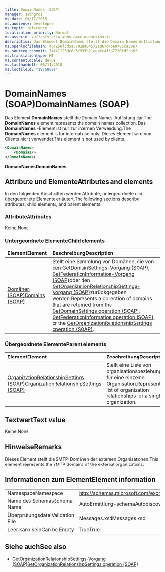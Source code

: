 ```yaml
---
title: DomainNames (SOAP)
manager: sethgros
ms.date: 09/17/2015
ms.audience: Developer
ms.topic: reference
localization_priority: Normal
ms.assetid: 79ffc3f9-25c4-40b5-84ce-09a3c5f892fa
description: Das Element DomainNames stellt die Domain Names-Auflistung dar. Das DomainNames-Element ist nur zur internen Verwendung. Dieses Element wird von Clients nicht verwendet.
ms.openlocfilehash: 45d256f3d5a57028a04572ad67d4be0786ca39e7
ms.sourcegitcommit: 34041125dc8c5f993b21cebfc4f8b72f0fd2cb6f
ms.translationtype: MT
ms.contentlocale: de-DE
ms.lasthandoff: 06/11/2018
ms.locfileid: "19758089"
---
```

# <a name="domainnames-soap"></a><span data-ttu-id="a4a6f-105">DomainNames (SOAP)</span><span class="sxs-lookup"><span data-stu-id="a4a6f-105">DomainNames (SOAP)</span></span>

<span data-ttu-id="a4a6f-106">Das Element **DomainNames** stellt die Domain Names-Auflistung dar.</span><span class="sxs-lookup"><span data-stu-id="a4a6f-106">The **DomainNames** element represents the domain names collection.</span></span> <span data-ttu-id="a4a6f-107">Das **DomainNames** -Element ist nur zur internen Verwendung.</span><span class="sxs-lookup"><span data-stu-id="a4a6f-107">The **DomainNames** element is for internal use only.</span></span> <span data-ttu-id="a4a6f-108">Dieses Element wird von Clients nicht verwendet.</span><span class="sxs-lookup"><span data-stu-id="a4a6f-108">This element is not used by clients.</span></span> 
  
```XML
<DomainNames>
    <Domains/>
</DomainNames>
```

 <span data-ttu-id="a4a6f-109">**DomainNames**</span><span class="sxs-lookup"><span data-stu-id="a4a6f-109">**DomainNames**</span></span>
## <a name="attributes-and-elements"></a><span data-ttu-id="a4a6f-110">Attribute und Elemente</span><span class="sxs-lookup"><span data-stu-id="a4a6f-110">Attributes and elements</span></span>

<span data-ttu-id="a4a6f-111">In den folgenden Abschnitten werden Attribute, untergeordnete und übergeordnete Elemente erläutert.</span><span class="sxs-lookup"><span data-stu-id="a4a6f-111">The following sections describe attributes, child elements, and parent elements.</span></span>
  
### <a name="attributes"></a><span data-ttu-id="a4a6f-112">Attribute</span><span class="sxs-lookup"><span data-stu-id="a4a6f-112">Attributes</span></span>

<span data-ttu-id="a4a6f-113">Keine.</span><span class="sxs-lookup"><span data-stu-id="a4a6f-113">None.</span></span>
  
### <a name="child-elements"></a><span data-ttu-id="a4a6f-114">Untergeordnete Elemente</span><span class="sxs-lookup"><span data-stu-id="a4a6f-114">Child elements</span></span>

|<span data-ttu-id="a4a6f-115">**Element**</span><span class="sxs-lookup"><span data-stu-id="a4a6f-115">**Element**</span></span>|<span data-ttu-id="a4a6f-116">**Beschreibung**</span><span class="sxs-lookup"><span data-stu-id="a4a6f-116">**Description**</span></span>|
|:-----|:-----|
|[<span data-ttu-id="a4a6f-117">Domänen (SOAP)</span><span class="sxs-lookup"><span data-stu-id="a4a6f-117">Domains (SOAP)</span></span>](domains-soap.md) <br/> |<span data-ttu-id="a4a6f-118">Stellt eine Sammlung von Domänen, die von den [GetDomainSettings-Vorgang (SOAP)](getdomainsettings-operation-soap.md), [GetFederationInformation-Vorgang (SOAP)](getfederationinformation-operation-soap.md)oder den [GetOrganizationRelationshipSettings-Vorgang (SOAP)](getorganizationrelationshipsettings-operation-soap.md)zurückgegeben werden.</span><span class="sxs-lookup"><span data-stu-id="a4a6f-118">Represents a collection of domains that are returned from the [GetDomainSettings operation (SOAP)](getdomainsettings-operation-soap.md), [GetFederationInformation operation (SOAP)](getfederationinformation-operation-soap.md), or the [GetOrganizationRelationshipSettings operation (SOAP)](getorganizationrelationshipsettings-operation-soap.md).</span></span>  <br/> |
   
### <a name="parent-elements"></a><span data-ttu-id="a4a6f-119">Übergeordnete Elemente</span><span class="sxs-lookup"><span data-stu-id="a4a6f-119">Parent elements</span></span>

|<span data-ttu-id="a4a6f-120">**Element**</span><span class="sxs-lookup"><span data-stu-id="a4a6f-120">**Element**</span></span>|<span data-ttu-id="a4a6f-121">**Beschreibung**</span><span class="sxs-lookup"><span data-stu-id="a4a6f-121">**Description**</span></span>|
|:-----|:-----|
|[<span data-ttu-id="a4a6f-122">OrganizationRelationshipSettings (SOAP)</span><span class="sxs-lookup"><span data-stu-id="a4a6f-122">OrganizationRelationshipSettings (SOAP)</span></span>](organizationrelationshipsettings-soap.md) <br/> |<span data-ttu-id="a4a6f-123">Stellt eine Liste von organisationsbeziehungen für eine einzelne Organisation.</span><span class="sxs-lookup"><span data-stu-id="a4a6f-123">Represents a list of organization relationships for a single organization.</span></span>  <br/> |
   
## <a name="text-value"></a><span data-ttu-id="a4a6f-124">Textwert</span><span class="sxs-lookup"><span data-stu-id="a4a6f-124">Text value</span></span>

<span data-ttu-id="a4a6f-125">Keine.</span><span class="sxs-lookup"><span data-stu-id="a4a6f-125">None.</span></span>
  
## <a name="remarks"></a><span data-ttu-id="a4a6f-126">Hinweise</span><span class="sxs-lookup"><span data-stu-id="a4a6f-126">Remarks</span></span>

<span data-ttu-id="a4a6f-127">Dieses Element stellt die SMTP-Domänen der externen Organisationen.</span><span class="sxs-lookup"><span data-stu-id="a4a6f-127">This element represents the SMTP domains of the external organizations.</span></span>
  
## <a name="element-information"></a><span data-ttu-id="a4a6f-128">Informationen zum Element</span><span class="sxs-lookup"><span data-stu-id="a4a6f-128">Element information</span></span>

|||
|:-----|:-----|
|<span data-ttu-id="a4a6f-129">Namespace</span><span class="sxs-lookup"><span data-stu-id="a4a6f-129">Namespace</span></span>  <br/> |http://schemas.microsoft.com/exchange/2010/Autodiscover  <br/> |
|<span data-ttu-id="a4a6f-130">Name des Schemas</span><span class="sxs-lookup"><span data-stu-id="a4a6f-130">Schema Name</span></span>  <br/> |<span data-ttu-id="a4a6f-131">AutoErmittlung-schema</span><span class="sxs-lookup"><span data-stu-id="a4a6f-131">Autodiscover schema</span></span>  <br/> |
|<span data-ttu-id="a4a6f-132">Überprüfungsdatei</span><span class="sxs-lookup"><span data-stu-id="a4a6f-132">Validation File</span></span>  <br/> |<span data-ttu-id="a4a6f-133">Messages.xsd</span><span class="sxs-lookup"><span data-stu-id="a4a6f-133">Messages.xsd</span></span>  <br/> |
|<span data-ttu-id="a4a6f-134">Leer kann sein</span><span class="sxs-lookup"><span data-stu-id="a4a6f-134">Can be Empty</span></span>  <br/> |<span data-ttu-id="a4a6f-135">True</span><span class="sxs-lookup"><span data-stu-id="a4a6f-135">True</span></span>  <br/> |
   
## <a name="see-also"></a><span data-ttu-id="a4a6f-136">Siehe auch</span><span class="sxs-lookup"><span data-stu-id="a4a6f-136">See also</span></span>

- [<span data-ttu-id="a4a6f-137">GetOrganizationRelationshipSettings-Vorgang (SOAP)</span><span class="sxs-lookup"><span data-stu-id="a4a6f-137">GetOrganizationRelationshipSettings operation (SOAP)</span></span>](getorganizationrelationshipsettings-operation-soap.md)

